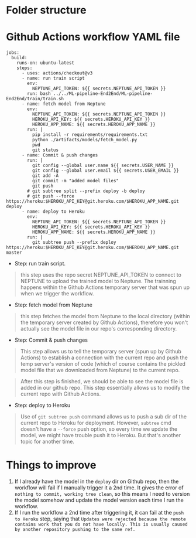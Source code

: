 # Folder structure

# Github Actions workflow YAML file

```
jobs:
  build:
    runs-on: ubuntu-latest
    steps:
      - uses: actions/checkout@v3
      - name: run train script
        env:
          NEPTUNE_API_TOKEN: ${{ secrets.NEPTUNE_API_TOKEN }}
        run: bash ../../ML-pipeline-End2End/ML-pipeline-End2End/train/train.sh
      - name: fetch model from Neptune
        env:
          NEPTUNE_API_TOKEN: ${{ secrets.NEPTUNE_API_TOKEN }}
          HEROKU_API_KEY: ${{ secrets.HEROKU_API_KEY }}
          HEROKU_APP_NAME: ${{ secrets.HEROKU_APP_NAME }}
        run: |
          pip install -r requirements/requirements.txt
          python ./artifacts/models/fetch_model.py
          pwd
          git status
      - name: Commit & push changes
        run: |
          git config --global user.name ${{ secrets.USER_NAME }}
          git config --global user.email ${{ secrets.USER_EMAIL }}
          git add -A
          git commit -m "added model files"
          git push
        # git subtree split --prefix deploy -b deploy
        # git push --force https://heroku:$HEROKU_API_KEY@git.heroku.com/$HEROKU_APP_NAME.git deploy
      - name: deploy to Heroku
        env:
          NEPTUNE_API_TOKEN: ${{ secrets.NEPTUNE_API_TOKEN }}
          HEROKU_API_KEY: ${{ secrets.HEROKU_API_KEY }}
          HEROKU_APP_NAME: ${{ secrets.HEROKU_APP_NAME }}
        run: |
          git subtree push --prefix deploy https://heroku:$HEROKU_API_KEY@git.heroku.com/$HEROKU_APP_NAME.git master
```
- Step: run train script.
> this step uses the repo secret NEPTUNE_API_TOKEN to connect to NEPTUNE to upload the trained model to Neptune. The trainning happens within the Github Actions temporary server that was spun up when we trigger the workflow. 
- Step: fetch model from Neptune
> this step fetches the model from Neptune to the local directory (within the temporary server created by Github Actions), therefore you won't actually see the model file in our repo's corresponding directory.
- Step: Commit & push changes
> This step allows us to tell the temporary server (spun up by Github Actions) to establish a connection with the current repo and push the temp server's version of code (which of course contains the pickled model file that we downloaded from Neptune) to the current repo. 

> After this step is finished, we should be able to see the model file is added in our github repo. This step essentially allows us to modify the current repo with Github Actions. 
- Step: deploy to Heroku
> Use of `git subtree push` command allows us to push a sub dir of the current repo to Heroku for deployment. However, `subtree` cmd doesn't have a `--force` push option, so every time we update the model, we might have trouble push it to Heroku. But that's another topic for another time. 

# Things to improve
1. If I already have the model in the `deploy` dir on Github repo, then the workflow will fail if I manually trigger it a 2nd time. It gives the error of `nothing to commit, working tree clean`, so this means I need to version the model somehow and update the model version each time I run the workflow. 
2. If I run the workflow a 2nd time after triggering it, it can fail at the `push to Heroku` step, saying that `Updates were rejected because the remote contains work that you do not have locally. This is usually caused by another repository pushing to the same ref.`
